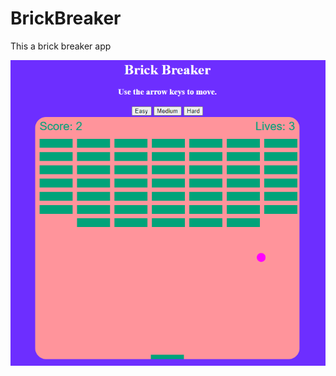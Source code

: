# BrickBreaker
This a brick breaker app

<div align="center"><img src=assets/brickbreaker.png"></div>
